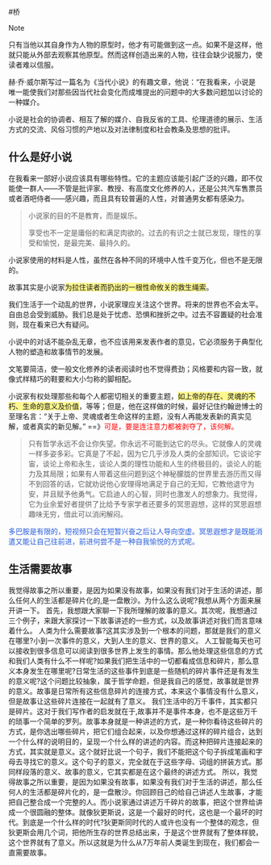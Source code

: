 #桥 

> [!NOTE]
> 只有当他以其自身作为人物的原型时，他才有可能做到这一点。如果不是这样，他就只能从外部去观察其他原型。然而这样创造出来的人物，往往会缺少说服力，使读者难以信服。

赫·乔·威尔斯写过一篇名为《当代小说》的有趣文章，他说：“在我看来，小说是唯一能使我们对那些因当代社会变化而成堆提出的问题中的大多数问题加以讨论的一种媒介。

小说是社会的协调者、相互了解的媒介、自我反省的工具、伦理道德的展示、生活方式的交流、风俗习惯的产地以及对法律制度和社会教条及思想的批评。



## 什么是好小说

在我看来一部好小说应该具有哪些特性。它的主题应该能引起广泛的兴趣，即不仅能使一群人——不管是批评家、教授、有高度文化修养的人，还是公共汽车售票员或者酒吧侍者——感兴趣，而且具有较普遍的人性，对普通男女都有感染力。

> 小说家的目的不是教育，而是娱乐。
> 
> 享受也不一定是庸俗的和满足肉欲的。过去的有识之士就已发现，理性的享受和愉悦，是最完美、最持久的。

小说家使用的材料是人性，虽然在各种不同的环境中人性千变万化，但也不是无限的。

故事其实是小说家<span style="background:#fff88f">为拉住读者而扔出的一根性命攸关的救生绳索</span>。

我们生活于一个动乱的世界，小说家理应关注这个世界。将来的世界也不会太平。自由总会受到威胁。我们总是处于忧虑、恐惧和挫折之中。过去不容置疑的社会准则，现在看来已大有疑问。

小说中的对话不能杂乱无章，也不应该用来发表作者的意见，它必须服务于典型化人物的塑造和故事情节的发展。

文笔要简洁，使一般文化修养的读者阅读时也不觉得费劲；风格要和内容一致，就像式样精巧的鞋要和大小匀称的脚相配。

小说家有权处理那些和每个人都密切相关的重要主题，<span style="background:#fff88f">如上帝的存在、灵魂的不朽、生命的意义及价值</span>，等等；但是，他在这样做的时候，最好记住约翰逊博士的至理名言：“关于上帝、灵魂或者生命这样的主题，没有人再能发表新的真实见解，或者真实的新见解。”  ==》<font color="#ff0000">可是，要是连注意力都被剥夺了，该何解。</font>

> 只有哲学永远不会让你失望。你永远不可能到达它的尽头。它就像人的灵魂一样多姿多彩。它真是了不起，因为它几乎涉及人类的全部知识。它谈论宇宙，谈论上帝和永生，谈论人类的理性功能和人生的终极目的，谈论人的能力及其局限；如果有人带着这些问题到这个神秘朦胧的世界里去游历而又得不到回答的话，它就劝说他心安理得地满足于自己的无知，它教他退守为安，并且赋予他勇气。它启迪人的心智，同时也激发人的想象力。我觉得，它为业余爱好者提供了比给予专家学者还要多的冥思遐想，这样的冥思遐想趣味无穷，借此可以消闲解闷。

<font color="#245bdb">多巴胺是有限的，短视频只会在短暂兴奋之后让人导向空虚。冥思遐想才是既能消遣又能让自己往前进，前进何尝不是一种自我愉悦的方式呢。</font>

## 生活需要故事

我觉得故事之所以重要，是因为如果没有故事，如果没有我们对于生活的讲述，那么任何人的生活都是碎片化的,是一盘散沙。为什么这么说呢?我想从两个方面来展开讲一下。
首先，我想跟大家聊一下我所理解的故事的意义。其次呢，我想通过三个例子，来跟大家探讨一下故事讲述的一些方式，以及故事讲述对我们而言意味着什么。
人类为什么需要故事?这其实涉及到一个根本的问题，那就是我们的意义在哪里?小到一次事件的意义，大到人生的意义、世界的意义。
人工智能每天也可以接收到很多信息可以阅读到很多世界上发生的事情。那么他处理这些信息的方式和我们人类有什么不一样呢?如果我们把生活中的一切都看成信息和碎片，那么意义本身发生在哪里呢?日常生活的这些事件到底是一些随机的碎片事件还是有发生的意义呢?这个问题比较抽象，属于哲学命题，但是我自己的感觉，故事就是世界的意义。故事是日常所有这些信息碎片的连接方式，本来这个事情没有什么意义，但是故事让这些碎片连接在一起就有了意义。
我们生活中的万千事件，其实都只是碎片。这对于我们写作者的启发就在于,故事并不是事件本身，也不是这些万千的琐事一个简单的罗列。故事本身就是一种讲述的方式，是一种你看待这些碎片的方式，是你选出哪些碎片，把它们组合起来，以及你想通过这样的碎片组合，达到一个什么样的说明目的，呈现一个什么样的讲述的内容。而这种把碎片连接起来的方式，其实就是意义。这个就好比说一个句子，我们不能把这个句子拆成笔画和字母去寻找它的意义。这个句子的意义，完全就在于这些字母、词组的拼装方式。那同样段落的意义、故事的意义，它其实都是在这个最终的讲述方式。
所以，我觉得故事之所以重要，是因为如果没有故事，如果没有我们对于生活的讲述，那么任何人的生活都是碎片化的，是一盘散沙。你回顾目己的给自己讲述人生故事，才能把自己整合成一个完整的人。而小说家通过讲述万千碎片的故事，把这个世界给讲成一个很圆融的整体。就像狄更斯说，这是一个最好的时代，这也是一个最坏的时代。到底是一个什么样的时代?狄更斯同时代的人或许也没有一个整体的观念，但狄更斯会用几个词，把他所生存的世界总结出来，于是这个世界就有了整体样貌，这个世界就有了意义。所以这就是为什么从7万年前人类诞生到现在，我们都会一直需要故事。